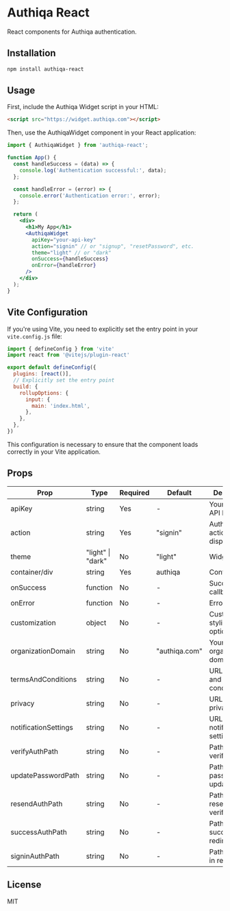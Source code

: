 # Authiqa React

React components for Authiqa authentication.

## Installation

```bash
npm install authiqa-react
```

## Usage

First, include the Authiqa Widget script in your HTML:

```html
<script src="https://widget.authiqa.com"></script>
```

Then, use the AuthiqaWidget component in your React application:

```jsx
import { AuthiqaWidget } from 'authiqa-react';

function App() {
  const handleSuccess = (data) => {
    console.log('Authentication successful:', data);
  };

  const handleError = (error) => {
    console.error('Authentication error:', error);
  };

  return (
    <div>
      <h1>My App</h1>
      <AuthiqaWidget 
        apiKey="your-api-key"
        action="signin" // or "signup", "resetPassword", etc.
        theme="light" // or "dark"
        onSuccess={handleSuccess}
        onError={handleError}
      />
    </div>
  );
}
```

## Vite Configuration

If you're using Vite, you need to explicitly set the entry point in your `vite.config.js` file:

```js
import { defineConfig } from 'vite'
import react from '@vitejs/plugin-react'

export default defineConfig({
  plugins: [react()],
  // Explicitly set the entry point
  build: {
    rollupOptions: {
      input: {
        main: 'index.html',
      },
    },
  },
})
```

This configuration is necessary to ensure that the component loads correctly in your Vite application.

## Props

| Prop | Type | Required | Default | Description |
|------|------|----------|---------|-------------|
| apiKey | string | Yes | - | Your Authiqa API key |
| action | string | Yes | "signin" | Authentication action to display |
| theme | "light" \| "dark" | No | "light" | Widget theme |
| container/div | string | Yes | authiqa | Container ID |
| onSuccess | function | No | - | Success callback |
| onError | function | No | - | Error callback |
| customization | object | No | - | Custom styling options |
| organizationDomain | string | No | "authiqa.com" | Your organization domain |
| termsAndConditions | string | No | - | URL to terms and conditions |
| privacy | string | No | - | URL to privacy policy |
| notificationSettings | string | No | - | URL to notification settings |
| verifyAuthPath | string | No | - | Path for email verification |
| updatePasswordPath | string | No | - | Path for password update |
| resendAuthPath | string | No | - | Path for resending verification |
| successAuthPath | string | No | - | Path for success redirect |
| signinAuthPath | string | No | - | Path for sign-in redirect |

## License

MIT
